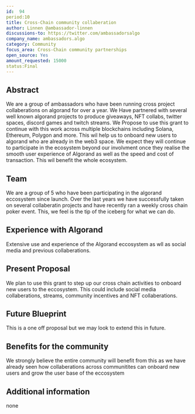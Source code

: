 ```yaml
---
id:  94
period:10
title: Cross-Chain community collaberation
author: Linnen @ambassador-linnen
discussions-to: https://twitter.com/ambassadorsalgo
company_name: ambassadors.algo
category: Community
focus_area: Cross-Chain community partnerships
open_source: Yes
amount_requested: 15000
status:Final
---
```


## Abstract
We are a group of ambassadors who have been running cross project collaberations on algorand for over a year.
We Have partnered with several well known algorand projects to produce giveaways, NFT collabs, twitter spaces, discord games and twitch streams.
We Propose to use this grant to continue with this work across multiple blockchains including Solana, Ethereum, Polygon and more. 
This wil help us to onboard new users to algorand who are already in the web3 space. We expect they will continue to participate 
in the ecosystem beyond our involvment once they realise the smooth user experience of Algorand as well as the speed and cost of transaction. 
This wil benefit the whole ecosystem. 

## Team
We are a group of 5 who have been participating in the algorand eccosystem since launch. Over the last years we have successfully taken on several collaberatin projects
and have recently ran a weekly cross chain poker event. This, we feel is the tip of the iceberg for what we can do. 

## Experience with Algorand
Extensive use and experience of the Algorand eccosystem as wll as social media and previous collaberations.

## Present Proposal
We plan to use this grant to step up our cross chain activities to onboard new users to the eccosystem. 
This could include social media collaberations, streams, community incentives and NFT collaberations. 

## Future Blueprint
This is a one off proposal but we may look to extend this in future.

## Benefits for the community
We strongly believe the entire community will benefit from this as we have already seen how collaberations across communitites 
can onboard new users and grow the user base of the eccosystem
## Additional information
none
